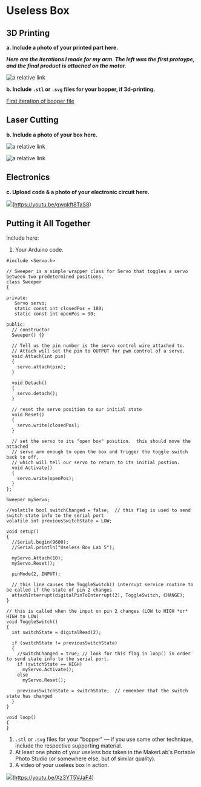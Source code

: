 # Useless Box

## 3D Printing

**a. Include a photo of your printed part here.**

***Here are the iterations I made for my arm. The left was the first protoype, and the final product is attached on the motor.***


![a relative link](./IMG_9298.JPG)

**b. Include `.stl` or `.svg` files for your bopper, if 3d-printing.**

[First iteration of booper file](./boop2.svg)

## Laser Cutting

**b. Include a photo of your box here.**

![a relative link](./IMG_8339.JPG)

![a relative link](./IMG_2160.JPG)

## Electronics

**c. Upload code & a photo of your electronic circuit here.**


![](./circut.jpg)(https://youtu.be/gwqkft8TaS8)

## Putting it All Together

Include here:
1. Your Arduino code.

```
#include <Servo.h> 

// Sweeper is a simple wrapper class for Servo that toggles a servo between two predetermined positions.
class Sweeper
{
  
private:
   Servo servo;
   static const int closedPos = 180;
   static const int openPos = 90;

public: 
  // constructor
  Sweeper() {}

  // Tell us the pin number is the servo control wire attached to.
  // Attach will set the pin to OUTPUT for pwm control of a servo.
  void Attach(int pin)
  {
    servo.attach(pin);
  }
  
  void Detach()
  {
    servo.detach();
  }

  // reset the servo position to our initial state
  void Reset()
  {
    servo.write(closedPos);
  }

  // set the servo to its "open box" position.  this should move the attached
  // servo arm enough to open the box and trigger the toggle switch back to off,
  // which will tell our servo to return to its initial postion.
  void Activate()
  {
    servo.write(openPos);
  }
};

Sweeper myServo;

//volatile bool switchChanged = false;  // this flag is used to send switch state info to the serial port
volatile int previousSwitchState = LOW;

void setup()
{
  //Serial.begin(9600);
  //Serial.println("Useless Box Lab 5");
  
  myServo.Attach(10);
  myServo.Reset();

  pinMode(2, INPUT); 

  // this line causes the ToggleSwitch() interrupt service routine to be called if the state of pin 2 changes
  attachInterrupt(digitalPinToInterrupt(2), ToggleSwitch, CHANGE);
}

// this is called when the input on pin 2 changes (LOW to HIGH *or* HIGH to LOW)
void ToggleSwitch()
{
  int switchState = digitalRead(2);
    
  if (switchState != previousSwitchState)
  {
    //switchChanged = true; // look for this flag in loop() in order to send state info to the serial port.
    if (switchState == HIGH)
      myServo.Activate();
    else
      myServo.Reset();

    previousSwitchState = switchState;  // remember that the switch state has changed
  } 
}
  
void loop()
{ 
}
```
1. `.stl` or `.svg` files for your "bopper" — if you use some other technique, include the respective supporting material.
1. At least one photo of your useless box taken in the MakerLab's Portable Photo Studio (or somewhere else, but of similar quality).
1. A video of your useless box in action.

![](./box.jpg)(https://youtu.be/Xz3YT5VJaF4)
